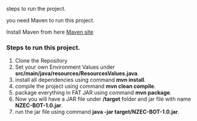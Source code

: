 
steps to run the project.

you need Maven to run this project.

Install Maven from here [Maven site](https://maven.apache.org/install.html) 

### Steps to run this project.

1. Clone the Repository
2. Set your own Environment Values under **src/main/java/resources/ResourcesValues.java**.
3. install all dependencies using command **mvn install**.
4. compile the project using command **mvn clean compile**.
5. package everything in FAT JAR using command **mvn package**.
6. Now you will have a JAR file under **/target** folder and jar file with name **NZEC-BOT-1.0.jar**.
7. run the jar file using command **java -jar target/NZEC-BOT-1.0.jar**.  
 
